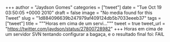 
+++
author = "Jaydson Gomes"
categories = ["tweet"]
date = "Tue Oct 19 03:50:05 +0000 2010"
draft = false
image = "No media found for this Tweet"
slug = "1d884096639b247979af409124db5b7033eeeb37"
tags = ["tweet"]
title = """Horas em cima de um servi..."""
tweet = true
tweet_url = "https://twitter.com/jaydson/status/27800728982"
+++
Horas em cima de um servidor SVN tentando configurar a bagaça, e o resultado final foi: FAIL

